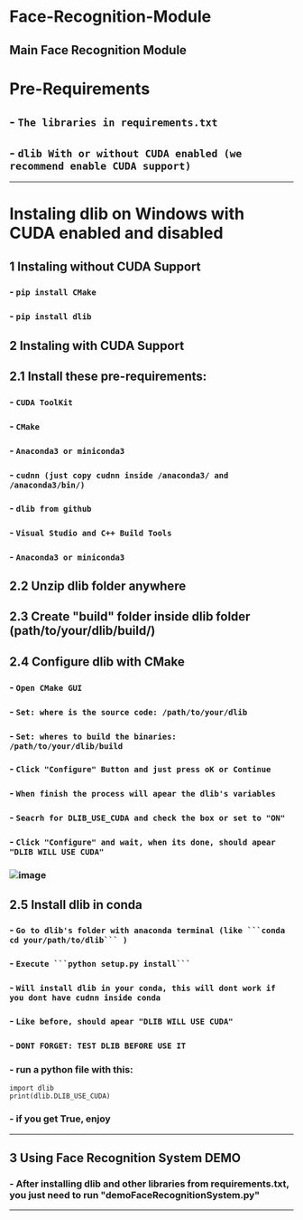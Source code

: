 # Face-Recognition-Module
Main Face Recognition Module
---
# Pre-Requirements
##  - `The libraries in requirements.txt`
##  - `dlib With or without CUDA enabled (we recommend enable CUDA support)`
---
# Instaling dlib on Windows with CUDA enabled and disabled
## **1** Instaling without CUDA Support
###  - `pip install CMake`
###  - `pip install dlib`
## **2** Instaling with CUDA Support
## **2.1** Install these pre-requirements:
### - `CUDA ToolKit`
### - `CMake` 
### - `Anaconda3 or miniconda3`
### - `cudnn (just copy cudnn inside /anaconda3/ and /anaconda3/bin/)`
### - `dlib from github`
### - `Visual Studio and C++ Build Tools`
### - `Anaconda3 or miniconda3`
## **2.2** Unzip dlib folder anywhere
## **2.3** Create "build" folder inside dlib folder (path/to/your/dlib/build/)
## **2.4** Configure dlib with CMake
### - `Open CMake GUI`
### - `Set: where is the source code: /path/to/your/dlib`
### - `Set: wheres to build the binaries: /path/to/your/dlib/build`
### - `Click "Configure" Button and just press oK or Continue`
### - `When finish the process will apear the dlib's variables`
### - `Seacrh for DLIB_USE_CUDA and check the box or set to "ON"`
### - `Click "Configure" and wait, when its done, should apear "DLIB WILL USE CUDA"`
### ![image](https://github.com/DUDUKorte/Face-Recognition-Module/assets/40546705/bc7f5bb8-0187-4a2e-80ba-9ff6406f60b1)

## **2.5** Install dlib in conda
### - `Go to dlib's folder with anaconda terminal (like ```conda cd your/path/to/dlib``` )`
### - `Execute ```python setup.py install``` `
### - `Will install dlib in your conda, this will dont work if you dont have cudnn inside conda`
### - `Like before, should apear "DLIB WILL USE CUDA"`
### - `DONT FORGET: TEST DLIB BEFORE USE IT`
### - run a python file with this:
```
import dlib
print(dlib.DLIB_USE_CUDA)
```
### - if you get True, enjoy
---
## **3** Using Face Recognition System DEMO
### - After installing dlib and other libraries from requirements.txt, you just need to run "demoFaceRecognitionSystem.py"
---
